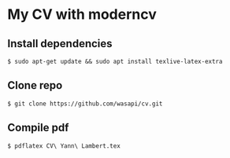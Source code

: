 # My CV with moderncv

## Install dependencies
```
$ sudo apt-get update && sudo apt install texlive-latex-extra
```
## Clone repo
```$ git clone https://github.com/wasapi/cv.git```
## Compile pdf
```$ pdflatex CV\ Yann\ Lambert.tex```
